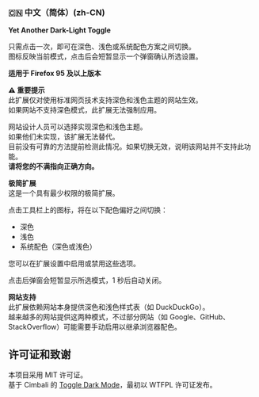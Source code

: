 ### 🇨🇳 中文（简体）(zh-CN)

**Yet Another Dark-Light Toggle**

只需点击一次，即可在深色、浅色或系统配色方案之间切换。  
图标反映当前模式，点击后会短暂显示一个弹窗确认所选设置。

**适用于 Firefox 95 及以上版本**

**⚠️ 重要提示**  
此扩展仅对使用标准网页技术支持深色和浅色主题的网站生效。  
如果网站不支持深色模式，此扩展无法强制应用。

网站设计人员可以选择实现深色和浅色主题。  
如果他们未实现，该扩展无法替代。  
目前没有可靠的方法提前检测此情况。如果切换无效，说明该网站并不支持此功能。  
**请将您的不满指向正确方向。**

**极简扩展**  
这是一个具有最少权限的极简扩展。

点击工具栏上的图标，将在以下配色偏好之间切换：

- 深色
- 浅色
- 系统配色（深色或浅色）

您可以在扩展设置中启用或禁用这些选项。

点击后弹窗会短暂显示所选模式，1 秒后自动关闭。

**网站支持**  
此扩展依赖网站本身提供深色和浅色样式表（如 DuckDuckGo）。  
越来越多的网站提供这两种模式，不过部分网站（如 Google、GitHub、StackOverflow）可能需要手动启用以继承浏览器配色。

## 许可证和致谢

本项目采用 MIT 许可证。  
基于 Cimbali 的 [Toggle Dark Mode](https://github.com/Cimbali/toggle-dark-mode)，最初以 WTFPL 许可证发布。
